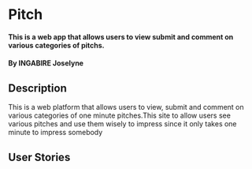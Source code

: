 # Pitch
####  This is a web app that allows users to view submit and comment on various categories of pitchs.
#### By INGABIRE Joselyne
## Description
This is a web platform that allows users to view, submit and comment on various categories of one minute pitches.This site to allow users see various pitches and use them wisely to impress since it only takes one minute to impress somebody
## User Stories